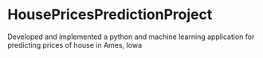 # HousePricesPredictionProject
Developed and implemented a python and machine learning application for predicting prices of house in Ames, Iowa
